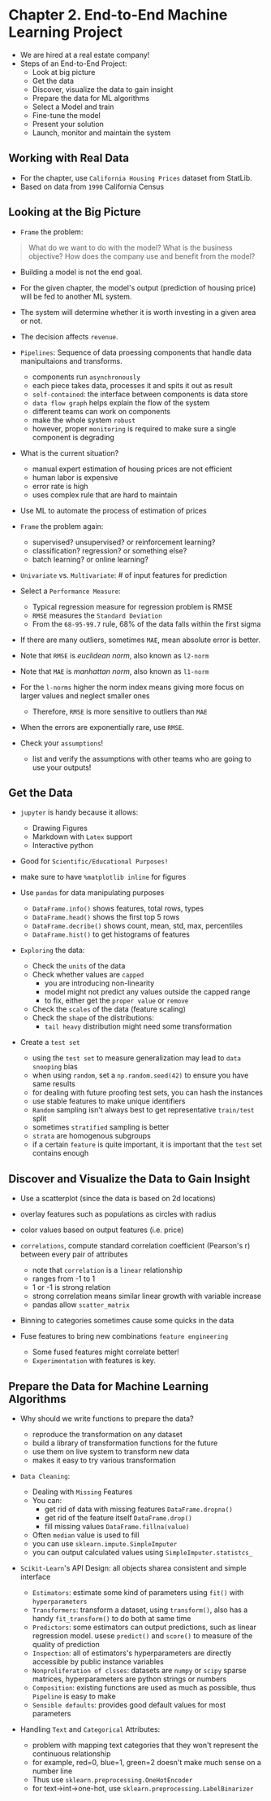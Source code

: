 # Chapter 2. End-to-End Machine Learning Project
- We are hired at a real estate company!
- Steps of an End-to-End Project:
  - Look at big picture
  - Get the data
  - Discover, visualize the data to gain insight
  - Prepare the data for ML algorithms
  - Select a Model and train
  - Fine-tune the model
  - Present your solution
  - Launch, monitor and maintain the system

## Working with Real Data
- For the chapter, use `California Housing Prices` dataset from StatLib.
- Based on data from `1990` California Census

## Looking at the Big Picture
- `Frame` the problem:
> What do we want to do with the model?
> What is the business objective?
> How does the company use and benefit from the model?
- Building a model is not the end goal.
- For the given chapter, the model's output (prediction of housing price) will be fed to another ML system.
- The system will determine whether it is worth investing in a given area or not.
- The decision affects `revenue`.


- `Pipelines`: Sequence of data proessing components that handle data manipultaions and transforms.
  - components run `asynchronously`
  - each piece takes data, processes it and spits it out as result
  - `self-contained`: the interface between components is data store
  - `data flow graph` helps explain the flow of the system
  - different teams can work on components
  - make the whole system `robust`
  - however, proper `monitoring` is required to make sure a single component is degrading


- What is the current situation?
  - manual expert estimation of housing prices are not efficient
  - human labor is expensive
  - error rate is high
  - uses complex rule that are hard to maintain
- Use ML to automate the process of estimation of prices


- `Frame` the problem again:
  - supervised? unsupervised? or reinforcement learning?
  - classification? regression? or something else?
  - batch learning? or online learning?
- `Univariate` vs. `Multivariate`: # of input features for prediction


- Select a `Performance Measure`:
  - Typical regression measure for regression problem is RMSE
  - `RMSE` measures the `Standard Deviation`
  - From the `68-95-99.7` rule, 68% of the data falls within the first sigma
- If there are many outliers, sometimes `MAE`, mean absolute error is better.
- Note that `RMSE` is *euclidean norm*, also known as `l2-norm`
- Note that `MAE` is *manhattan norm*, also known as `l1-norm`
- For the `l-norms` higher the norm index means giving more focus on larger values and neglect smaller ones
  - Therefore, `RMSE` is more sensitive to outliers than `MAE`
- When the errors are exponentially rare, use `RMSE`.


- Check your `assumptions`!
  - list and verify the assumptions with other teams who are going to use your outputs!

## Get the Data

- `jupyter` is handy because it allows:
  - Drawing Figures
  - Markdown with `Latex` support
  - Interactive python
- Good for `Scientific/Educational Purposes!`
- make sure to have `%matplotlib inline` for figures


- Use `pandas` for data manipulating purposes
  - `DataFrame.info()` shows features, total rows, types
  - `DataFrame.head()` shows the first top 5 rows
  - `DataFrame.decribe()` shows count, mean, std, max, percentiles
  - `DataFrame.hist()` to get histograms of features


- `Exploring` the data:
  - Check the `units` of the data
  - Check whether values are `capped`
    - you are introducing non-linearity
    - model might not predict any values outside the capped range
    - to fix, either get the `proper value` or `remove`
  - Check the `scales` of the data (feature scaling)
  - Check the `shape` of the distributions:
    - `tail heavy` distribution might need some transformation


- Create a `test set`
  - using the `test set` to measure generalization may lead to `data snooping` bias
  - when using `random`, set a `np.random.seed(42)` to ensure you have same results
  - for dealing with future proofing test sets, you can hash the instances
  - use stable features to make unique identifiers
  - `Random` sampling isn't always best to get representative `train/test` split
  - sometimes `stratified` sampling is better
  - `strata` are homogenous subgroups
  - if a certain `feature` is quite important, it is important that the `test` set contains enough

## Discover and Visualize the Data to Gain Insight
- Use a scatterplot (since the data is based on 2d locations)
- overlay features such as populations as circles with radius
- color values based on output features (i.e. price)


- `correlations`, compute standard correlation coefficient (Pearson's r) between every pair of attributes
  - note that `correlation` is a `linear` relationship
  - ranges from -1 to 1
  - 1 or -1 is strong relation
  - strong correlation means similar linear growth with variable increase
  - pandas allow `scatter_matrix`
- Binning to categories sometimes cause some quicks in the data
- Fuse features to bring new combinations `feature engineering`
  - Some fused features might correlate better!
  - `Experimentation` with features is key.

## Prepare the Data for Machine Learning Algorithms
- Why should we write functions to prepare the data?
  - reproduce the transformation on any dataset
  - build a library of transformation functions for the future
  - use them on live system to transform new data
  - makes it easy to try various transformation


- `Data Cleaning`:
  - Dealing with `Missing` Features
  - You can:
    - get rid of data with missing features `DataFrame.dropna()`
    - get rid of the feature itself `DataFrame.drop()`
    - fill missing values `DataFrame.fillna(value)`
  - Often `median` value is used to fill
  - you can use `sklearn.impute.SimpleImputer`
  - you can output calculated values using `SimpleImputer.statistcs_`


- `Scikit-Learn`'s API Design: all objects sharea consistent and simple interface
  - `Estimators`: estimate some kind of parameters using `fit()` with `hyperparameters`
  - `Transformers`: transform a dataset, using `transform()`, also has a handy `fit_transform()` to do both at same time
  - `Predictors`: some estimators can output predictions, such as linear regression model. usese `predict()` and `score()` to measure of the quality of prediction
  - `Inspection`: all of estimators's hyperparameters are directly accessible by public instance variables
  - `Nonproliferation of clsses`: datasets are `numpy` or `scipy` sparse matrices, hyperparameters are python strings or numbers
  - `Composition`: existing functions are used as much as possible, thus `Pipeline` is easy to make
  - `Sensible defaults`: provides good default values for most parameters


- Handling `Text` and `Categorical` Attributes:
  - problem with mapping text categories that they won't represent the continuous relationship
  - for example, red=0, blue=1, green=2 doesn't make much sense on a number line
  - Thus use `sklearn.preprocessing.OneHotEncoder`
  - for text->int->one-hot, use `sklearn.preprocessing.LabelBinarizer`
